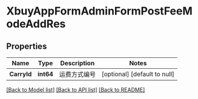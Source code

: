 # XbuyAppFormAdminFormPostFeeModeAddRes

## Properties
Name | Type | Description | Notes
------------ | ------------- | ------------- | -------------
**CarryId** | **int64** | 运费方式编号 | [optional] [default to null]

[[Back to Model list]](../README.md#documentation-for-models) [[Back to API list]](../README.md#documentation-for-api-endpoints) [[Back to README]](../README.md)

